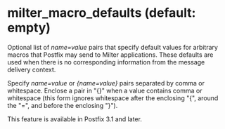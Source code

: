 # milter_macro_defaults (default: empty)
 Optional list of *name=value* pairs that specify default
values for arbitrary macros that Postfix may send to Milter
applications. These defaults are used when there is no corresponding
information from the message delivery context. 


 Specify *name=value* or *{name=value}* pairs separated
by comma or whitespace. Enclose a pair in "{}" when a value contains
comma or whitespace (this form ignores whitespace after the enclosing
"{", around the "=", and before the enclosing "}"). 


 This feature is available in Postfix 3.1 and later. 


